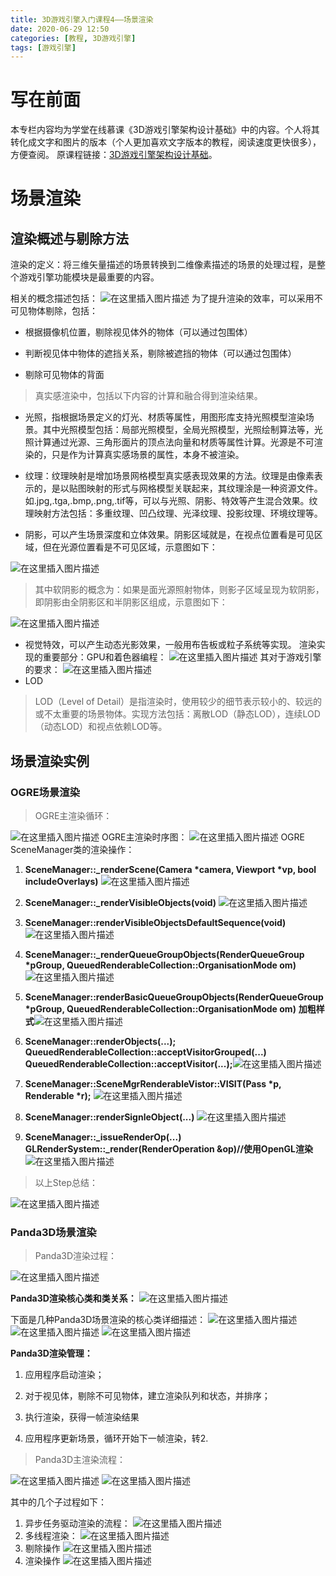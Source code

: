 ```yaml
---
title: 3D游戏引擎入门课程4——场景渲染
date: 2020-06-29 12:50
categories: [教程, 3D游戏引擎]
tags: [游戏引擎]
---
```


# 写在前面

本专栏内容均为学堂在线慕课《3D游戏引擎架构设计基础》中的内容。个人将其转化成文字和图片的版本（个人更加喜欢文字版本的教程，阅读速度更快很多），方便查阅。
原课程链接：[3D游戏引擎架构设计基础](https://next.xuetangx.com/course/SCUT00001001532/1515566?fromArray=learn_title)。

# 场景渲染

## 渲染概述与剔除方法

渲染的定义：将三维矢量描述的场景转换到二维像素描述的场景的处理过程，是整个游戏引擎功能模块是最重要的内容。

相关的概念描述包括：
![在这里插入图片描述](https://img-blog.csdnimg.cn/20200629163220847.png?x-oss-process=image/watermark,type_ZmFuZ3poZW5naGVpdGk,shadow_10,text_aHR0cHM6Ly9ibG9nLmNzZG4ubmV0L0FsZXphbg==,size_16,color_FFFFFF,t_70)
为了提升渲染的效率，可以采用不可见物体剔除，包括：

- 根据摄像机位置，剔除视见体外的物体（可以通过包围体）

- 判断视见体中物体的遮挡关系，剔除被遮挡的物体（可以通过包围体）

- 剔除可见物体的背面

> 真实感渲染中，包括以下内容的计算和融合得到渲染结果。

- 光照，指根据场景定义的灯光、材质等属性，用图形库支持光照模型渲染场景。其中光照模型包括：局部光照模型，全局光照模型，光照绘制算法等，光照计算通过光源、三角形面片的顶点法向量和材质等属性计算。光源是不可渲染的，只是作为计算真实感场景的属性，本身不被渲染。

- 纹理：纹理映射是增加场景网格模型真实感表现效果的方法。纹理是由像素表示的，是以贴图映射的形式与网格模型关联起来，其纹理涂是一种资源文件。如.jpg,.tga,.bmp,.png,.tif等，可以与光照、阴影、特效等产生混合效果。纹理映射方法包括：多重纹理、凹凸纹理、光泽纹理、投影纹理、环境纹理等。

- 阴影，可以产生场景深度和立体效果。阴影区域就是，在视点位置看是可见区域，但在光源位置看是不可见区域，示意图如下：

![在这里插入图片描述](https://img-blog.csdnimg.cn/2020062916322062.png#pic_center)
> 其中软阴影的概念为：如果是面光源照射物体，则影子区域呈现为软阴影，即阴影由全阴影区和半阴影区组成，示意图如下：

![在这里插入图片描述](https://img-blog.csdnimg.cn/2020062916322076.png?x-oss-process=image/watermark,type_ZmFuZ3poZW5naGVpdGk,shadow_10,text_aHR0cHM6Ly9ibG9nLmNzZG4ubmV0L0FsZXphbg==,size_16,color_FFFFFF,t_70#pic_center)

- 视觉特效，可以产生动态光影效果，一般用布告板或粒子系统等实现。
渲染实现的重要部分：GPU和着色器编程：
![在这里插入图片描述](https://img-blog.csdnimg.cn/20200629163221277.png?x-oss-process=image/watermark,type_ZmFuZ3poZW5naGVpdGk,shadow_10,text_aHR0cHM6Ly9ibG9nLmNzZG4ubmV0L0FsZXphbg==,size_16,color_FFFFFF,t_70)
其对于游戏引擎的要求：
![在这里插入图片描述](https://img-blog.csdnimg.cn/20200629163221181.png?x-oss-process=image/watermark,type_ZmFuZ3poZW5naGVpdGk,shadow_10,text_aHR0cHM6Ly9ibG9nLmNzZG4ubmV0L0FsZXphbg==,size_16,color_FFFFFF,t_70)
- LOD

> LOD（Level of Detail）是指渲染时，使用较少的细节表示较小的、较远的或不太重要的场景物体。实现方法包括：离散LOD（静态LOD），连续LOD（动态LOD）和视点依赖LOD等。

## 场景渲染实例

### OGRE场景渲染

> OGRE主渲染循环：

![在这里插入图片描述](https://img-blog.csdnimg.cn/20200629163221296.png?x-oss-process=image/watermark,type_ZmFuZ3poZW5naGVpdGk,shadow_10,text_aHR0cHM6Ly9ibG9nLmNzZG4ubmV0L0FsZXphbg==,size_16,color_FFFFFF,t_70)
OGRE主渲染时序图：
![在这里插入图片描述](https://img-blog.csdnimg.cn/20200629163221405.png?x-oss-process=image/watermark,type_ZmFuZ3poZW5naGVpdGk,shadow_10,text_aHR0cHM6Ly9ibG9nLmNzZG4ubmV0L0FsZXphbg==,size_16,color_FFFFFF,t_70)
OGRE SceneManager类的渲染操作：

1. **SceneManager::\_renderScene(Camera \*camera, Viewport \*vp, bool includeOverlays)**
![在这里插入图片描述](https://img-blog.csdnimg.cn/20200629163221199.png?x-oss-process=image/watermark,type_ZmFuZ3poZW5naGVpdGk,shadow_10,text_aHR0cHM6Ly9ibG9nLmNzZG4ubmV0L0FsZXphbg==,size_16,color_FFFFFF,t_70)

2. **SceneManager::\_renderVisibleObjects(void)**
![在这里插入图片描述](https://img-blog.csdnimg.cn/20200629163221252.png?x-oss-process=image/watermark,type_ZmFuZ3poZW5naGVpdGk,shadow_10,text_aHR0cHM6Ly9ibG9nLmNzZG4ubmV0L0FsZXphbg==,size_16,color_FFFFFF,t_70)

3. **SceneManager::renderVisibleObjectsDefaultSequence(void)**
![在这里插入图片描述](https://img-blog.csdnimg.cn/202006291632218.png)

4. **SceneManager::\_renderQueueGroupObjects(RenderQueueGroup \*pGroup, QueuedRenderableCollection::OrganisationMode om)**
![在这里插入图片描述](https://img-blog.csdnimg.cn/20200629163220831.png)
5. **SceneManager::renderBasicQueueGroupObjects(RenderQueueGroup \*pGroup, QueuedRenderableCollection::OrganisationMode om)**
**加粗样式**![在这里插入图片描述](https://img-blog.csdnimg.cn/20200629163220829.png)

6. **SceneManager::renderObjects(...);**
	**QueuedRenderableCollection::acceptVisitorGrouped(...)
	QueuedRenderableCollection::acceptVisitor(...);**![在这里插入图片描述](https://img-blog.csdnimg.cn/20200629163222101.png)
7. **SceneManager::SceneMgrRenderableVistor::VISIT(Pass \*p, Renderable \*r);**
![在这里插入图片描述](https://img-blog.csdnimg.cn/2020062916322253.png?x-oss-process=image/watermark,type_ZmFuZ3poZW5naGVpdGk,shadow_10,text_aHR0cHM6Ly9ibG9nLmNzZG4ubmV0L0FsZXphbg==,size_16,color_FFFFFF,t_70)
8. **SceneManager::renderSignleObject(...)**
![在这里插入图片描述](https://img-blog.csdnimg.cn/20200629163221851.png)

9. **SceneManager::\_issueRenderOp(...)**
	**GLRenderSystem::\_render(RenderOperation &op)//使用OpenGL渲染**
![在这里插入图片描述](https://img-blog.csdnimg.cn/20200629163221849.png)

> 以上Step总结：

![在这里插入图片描述](https://img-blog.csdnimg.cn/2020062916322270.png?x-oss-process=image/watermark,type_ZmFuZ3poZW5naGVpdGk,shadow_10,text_aHR0cHM6Ly9ibG9nLmNzZG4ubmV0L0FsZXphbg==,size_16,color_FFFFFF,t_70)

### Panda3D场景渲染

> Panda3D渲染过程：

![在这里插入图片描述](https://img-blog.csdnimg.cn/2020062916322291.png?x-oss-process=image/watermark,type_ZmFuZ3poZW5naGVpdGk,shadow_10,text_aHR0cHM6Ly9ibG9nLmNzZG4ubmV0L0FsZXphbg==,size_16,color_FFFFFF,t_70)

**Panda3D渲染核心类和类关系：**
![在这里插入图片描述](https://img-blog.csdnimg.cn/20200629163222758.png?x-oss-process=image/watermark,type_ZmFuZ3poZW5naGVpdGk,shadow_10,text_aHR0cHM6Ly9ibG9nLmNzZG4ubmV0L0FsZXphbg==,size_16,color_FFFFFF,t_70)

下面是几种Panda3D场景渲染的核心类详细描述：
![在这里插入图片描述](https://img-blog.csdnimg.cn/20200629163223153.png?x-oss-process=image/watermark,type_ZmFuZ3poZW5naGVpdGk,shadow_10,text_aHR0cHM6Ly9ibG9nLmNzZG4ubmV0L0FsZXphbg==,size_16,color_FFFFFF,t_70)
![在这里插入图片描述](https://img-blog.csdnimg.cn/20200629163223257.png?x-oss-process=image/watermark,type_ZmFuZ3poZW5naGVpdGk,shadow_10,text_aHR0cHM6Ly9ibG9nLmNzZG4ubmV0L0FsZXphbg==,size_16,color_FFFFFF,t_70)
![在这里插入图片描述](https://img-blog.csdnimg.cn/2020062916322385.png?x-oss-process=image/watermark,type_ZmFuZ3poZW5naGVpdGk,shadow_10,text_aHR0cHM6Ly9ibG9nLmNzZG4ubmV0L0FsZXphbg==,size_16,color_FFFFFF,t_70)

**Panda3D渲染管理：**

1. 应用程序启动渲染；

2. 对于视见体，剔除不可见物体，建立渲染队列和状态，并排序；

3. 执行渲染，获得一帧渲染结果

4. 应用程序更新场景，循环开始下一帧渲染，转2.

> Panda3D主渲染流程：

![在这里插入图片描述](https://img-blog.csdnimg.cn/20200629163223274.png?x-oss-process=image/watermark,type_ZmFuZ3poZW5naGVpdGk,shadow_10,text_aHR0cHM6Ly9ibG9nLmNzZG4ubmV0L0FsZXphbg==,size_16,color_FFFFFF,t_70)
![在这里插入图片描述](https://img-blog.csdnimg.cn/20200629163222738.png?x-oss-process=image/watermark,type_ZmFuZ3poZW5naGVpdGk,shadow_10,text_aHR0cHM6Ly9ibG9nLmNzZG4ubmV0L0FsZXphbg==,size_16,color_FFFFFF,t_70)

其中的几个子过程如下：

1. 异步任务驱动渲染的流程：
![在这里插入图片描述](https://img-blog.csdnimg.cn/20200629163222737.png?x-oss-process=image/watermark,type_ZmFuZ3poZW5naGVpdGk,shadow_10,text_aHR0cHM6Ly9ibG9nLmNzZG4ubmV0L0FsZXphbg==,size_16,color_FFFFFF,t_70)
2. 多线程渲染：
![在这里插入图片描述](https://img-blog.csdnimg.cn/2020062916322350.png?x-oss-process=image/watermark,type_ZmFuZ3poZW5naGVpdGk,shadow_10,text_aHR0cHM6Ly9ibG9nLmNzZG4ubmV0L0FsZXphbg==,size_16,color_FFFFFF,t_70)
3. 剔除操作
![在这里插入图片描述](https://img-blog.csdnimg.cn/20200629163222665.png?x-oss-process=image/watermark,type_ZmFuZ3poZW5naGVpdGk,shadow_10,text_aHR0cHM6Ly9ibG9nLmNzZG4ubmV0L0FsZXphbg==,size_16,color_FFFFFF,t_70)
4. 渲染操作
![在这里插入图片描述](https://img-blog.csdnimg.cn/20200629145952254.png?x-oss-process=image/watermark,type_ZmFuZ3poZW5naGVpdGk,shadow_10,text_aHR0cHM6Ly9ibG9nLmNzZG4ubmV0L0FsZXphbg==,size_16,color_FFFFFF,t_70#pic_center)
